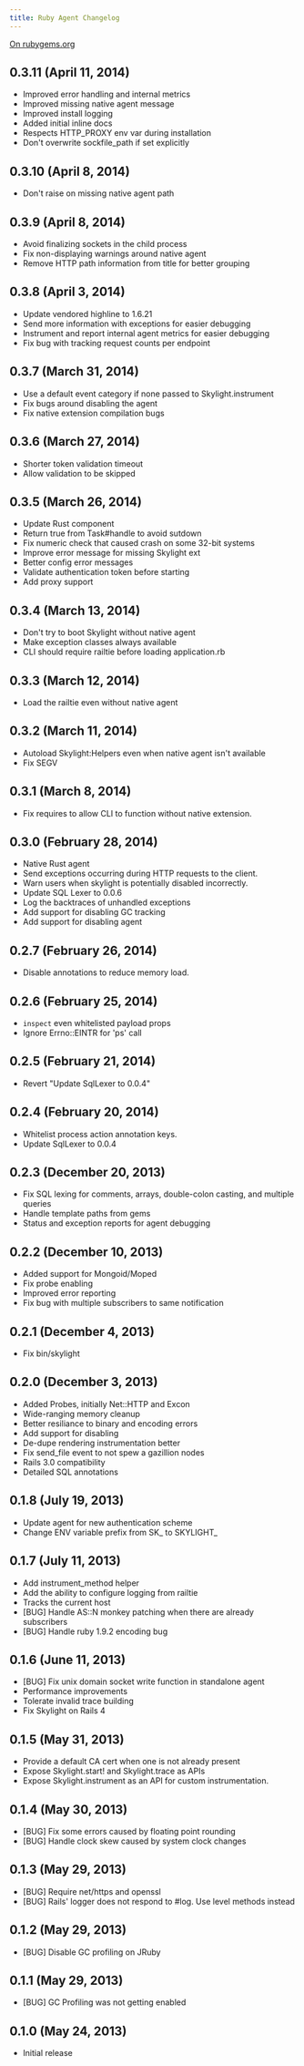 ```yaml
---
title: Ruby Agent Changelog
---
```


[On rubygems.org](https://rubygems.org/gems/skylight)

## 0.3.11 (April 11, 2014)

* Improved error handling and internal metrics
* Improved missing native agent message
* Improved install logging
* Added initial inline docs
* Respects HTTP_PROXY env var during installation
* Don't overwrite sockfile_path if set explicitly

## 0.3.10 (April 8, 2014)

* Don't raise on missing native agent path

## 0.3.9 (April 8, 2014)

* Avoid finalizing sockets in the child process
* Fix non-displaying warnings around native agent
* Remove HTTP path information from title for better grouping

## 0.3.8 (April 3, 2014)

* Update vendored highline to 1.6.21
* Send more information with exceptions for easier debugging
* Instrument and report internal agent metrics for easier debugging
* Fix bug with tracking request counts per endpoint

## 0.3.7 (March 31, 2014)

* Use a default event category if none passed to Skylight.instrument
* Fix bugs around disabling the agent
* Fix native extension compilation bugs

## 0.3.6 (March 27, 2014)

* Shorter token validation timeout
* Allow validation to be skipped

## 0.3.5 (March 26, 2014)

* Update Rust component
* Return true from Task#handle to avoid sutdown
* Fix numeric check that caused crash on some 32-bit systems
* Improve error message for missing Skylight ext
* Better config error messages
* Validate authentication token before starting
* Add proxy support

## 0.3.4 (March 13, 2014)

* Don't try to boot Skylight without native agent
* Make exception classes always available
* CLI should require railtie before loading application.rb

## 0.3.3 (March 12, 2014)

* Load the railtie even without native agent

## 0.3.2 (March 11, 2014)

* Autoload Skylight:Helpers even when native agent isn't available
* Fix SEGV

## 0.3.1 (March 8, 2014)

* Fix requires to allow CLI to function without native extension.

## 0.3.0 (February 28, 2014)

* Native Rust agent
* Send exceptions occurring during HTTP requests to the client.
* Warn users when skylight is potentially disabled incorrectly.
* Update SQL Lexer to 0.0.6
* Log the backtraces of unhandled exceptions
* Add support for disabling GC tracking
* Add support for disabling agent

## 0.2.7 (February 26, 2014)

* Disable annotations to reduce memory load.

## 0.2.6 (February 25, 2014)

* `inspect` even whitelisted payload props
* Ignore Errno::EINTR for 'ps' call

## 0.2.5 (February 21, 2014)

* Revert "Update SqlLexer to 0.0.4"

## 0.2.4 (February 20, 2014)

* Whitelist process action annotation keys.
* Update SqlLexer to 0.0.4

## 0.2.3 (December 20, 2013)

* Fix SQL lexing for comments, arrays, double-colon casting, and multiple queries
* Handle template paths from gems
* Status and exception reports for agent debugging

## 0.2.2 (December 10, 2013)

* Added support for Mongoid/Moped
* Fix probe enabling
* Improved error reporting
* Fix bug with multiple subscribers to same notification

## 0.2.1 (December 4, 2013)

* Fix bin/skylight

## 0.2.0 (December 3, 2013)

* Added Probes, initially Net::HTTP and Excon
* Wide-ranging memory cleanup
* Better resiliance to binary and encoding errors
* Add support for disabling
* De-dupe rendering instrumentation better
* Fix send_file event to not spew a gazillion nodes
* Rails 3.0 compatibility
* Detailed SQL annotations

## 0.1.8 (July 19, 2013)

* Update agent for new authentication scheme
* Change ENV variable prefix from SK_ to SKYLIGHT_

## 0.1.7 (July 11, 2013)

* Add instrument_method helper
* Add the ability to configure logging from railtie
* Tracks the current host
* [BUG] Handle AS::N monkey patching when there are already subscribers
* [BUG] Handle ruby 1.9.2 encoding bug

## 0.1.6 (June 11, 2013)

* [BUG] Fix unix domain socket write function in standalone agent
* Performance improvements
* Tolerate invalid trace building
* Fix Skylight on Rails 4

## 0.1.5 (May 31, 2013)

* Provide a default CA cert when one is not already present
* Expose Skylight.start! and Skylight.trace as APIs
* Expose Skylight.instrument as an API for custom instrumentation.

## 0.1.4 (May 30, 2013)

* [BUG] Fix some errors caused by floating point rounding
* [BUG] Handle clock skew caused by system clock changes

## 0.1.3 (May 29, 2013)

* [BUG] Require net/https and openssl
* [BUG] Rails' logger does not respond to #log. Use level methods
  instead

## 0.1.2 (May 29, 2013)

* [BUG] Disable GC profiling on JRuby

## 0.1.1 (May 29, 2013)

* [BUG] GC Profiling was not getting enabled

## 0.1.0 (May 24, 2013)

* Initial release
